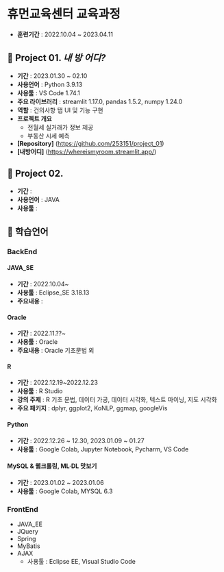 # 휴먼교육센터 교육과정
 - **훈련기간** : 2022.10.04 ~ 2023.04.11


 ## 📕 Project 01. _내 방 어디?_
 - **기간** : 2023.01.30 ~ 02.10
 - **사용언어** : Python 3.9.13
 - **사용툴** : VS Code 1.74.1
 - **주요 라이브러리** : streamlit 1.17.0, pandas 1.5.2, numpy 1.24.0
 - **역할** : 건의사항 탭 UI 및 기능 구현
 - **프로젝트 개요**
   - 전월세 실거래가 정보 제공
   - 부동산 시세 예측
 - **[Repository]** (https://github.com/253151/project_01)
 - **[내방어디]** (https://whereismyroom.streamlit.app/)

 ## 📗 Project 02. 
 - **기간** :
 - **사용언어** : JAVA
 - **사용툴** :

 
 ## 📖 학습언어

 ### BackEnd

 #### JAVA_SE
   - **기간** : 2022.10.04~
   - **사용툴** : Eclipse_SE 3.18.13
   - **주요내용** : 

   
 #### Oracle
   - **기간** : 2022.11.??~
   - **사용툴** : Oracle
   - **주요내용** : Oracle 기초문법 외


 #### R
   - **기간** : 2022.12.19~2022.12.23
   - **사용툴** : R Studio
   - **강의 주제** : R 기초 문법, 데이터 가공, 데이터 시각화, 텍스트 마이닝, 지도 시각화
   - **주요 패키지** : dplyr, ggplot2, KoNLP, ggmap, googleVis


 #### Python
   - **기간** : 2022.12.26 ~ 12.30, 2023.01.09 ~ 01.27
   - **사용툴** : Google Colab, Jupyter Notebook, Pycharm, VS Code


 #### MySQL & 웹크롤링, ML·DL 맛보기
   - **기간** : 2023.01.02 ~ 2023.01.06
   - **사용툴** : Google Colab, MYSQL 6.3


 

 ### FrontEnd
   - JAVA_EE 
   - JQuery
   - Spring 
   - MyBatis 
   - AJAX 
      - 사용툴 : Eclipse EE, Visual Studio Code


##



